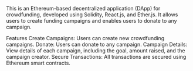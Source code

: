 This is an Ethereum-based decentralized application (DApp) for crowdfunding, developed using Solidity, React.js, and Ether.js. It allows users to create funding campaigns and enables users to donate to any campaign.

Features
Create Campaigns: Users can create new crowdfunding campaigns.
Donate: Users can donate to any campaign.
Campaign Details: View details of each campaign, including the goal, amount raised, and the campaign creator.
Secure Transactions: All transactions are secured using Ethereum smart contracts.

